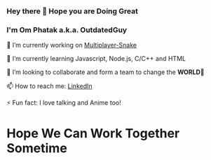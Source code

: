 ### Hey there 👋 Hope you are Doing Great

### I'm Om Phatak a.k.a. OutdatedGuy

🔭 I’m currently working on [Multiplayer-Snake](https://outdated-multiplayer-snake.glitch.me)

🌱 I’m currently learning Javascript, Node.js, C/C++ and HTML

👯 I’m looking to collaborate and form a team to change the **WORLD**🙈

📫 How to reach me: [LinkedIn](https://www.linkedin.com/in/om-phatak)

⚡ Fun fact: I love talking and Anime too!

# Hope We Can Work Together Sometime
